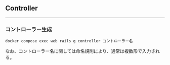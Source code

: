 ## Controller

------

### コントローラー生成

```
docker compose exec web rails g controller コントローラー名
```

なお、コントローラー名に関しては命名規則により、通常は複数形で入力される。



